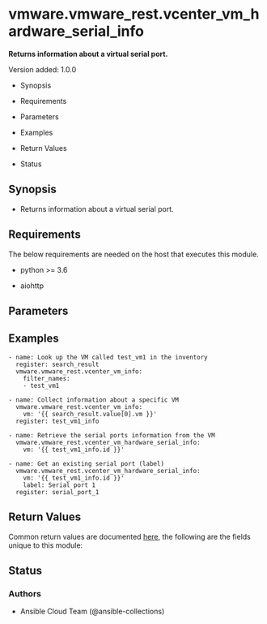 # vmware.vmware_rest.vcenter_vm_hardware_serial_info

**Returns information about a virtual serial port.**

Version added: 1.0.0


* Synopsis


* Requirements


* Parameters


* Examples


* Return Values


* Status

## Synopsis


* Returns information about a virtual serial port.

## Requirements

The below requirements are needed on the host that executes this
module.


* python >= 3.6


* aiohttp

## Parameters

## Examples

```
- name: Look up the VM called test_vm1 in the inventory
  register: search_result
  vmware.vmware_rest.vcenter_vm_info:
    filter_names:
    - test_vm1

- name: Collect information about a specific VM
  vmware.vmware_rest.vcenter_vm_info:
    vm: '{{ search_result.value[0].vm }}'
  register: test_vm1_info

- name: Retrieve the serial ports information from the VM
  vmware.vmware_rest.vcenter_vm_hardware_serial_info:
    vm: '{{ test_vm1_info.id }}'

- name: Get an existing serial port (label)
  vmware.vmware_rest.vcenter_vm_hardware_serial_info:
    vm: '{{ test_vm1_info.id }}'
    label: Serial port 1
  register: serial_port_1
```

## Return Values

Common return values are documented [here](https://docs.ansible.com/ansible/latest/reference_appendices/common_return_values.html#common-return-values),
the following are the fields unique to this module:

## Status

### Authors


* Ansible Cloud Team (@ansible-collections)
